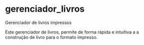 # gerenciador_livros
Gerenciador de livros impressos

Este gerenciador de livros, permite de forma rápida e intuitiva a a construção de livro para o formato impresso.
